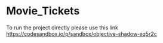 # Movie_Tickets
To run the project directly please use this link
https://codesandbox.io/p/sandbox/objective-shadow-xq5r2c
